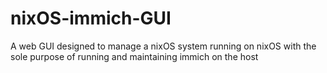 # nixOS-immich-GUI
 A web GUI designed to manage a nixOS system running on nixOS with the sole purpose of running and maintaining immich on the host

